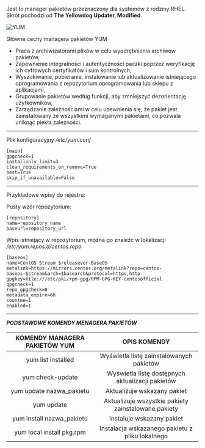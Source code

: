 Jest to manager pakietów przeznaczony dla systemów z rodziny RHEL. Skrót pochodzi od **The Yellowdog Updater, Modified**. 

![YUM](1_04_02_1_packagemanager.png)

Główne cechy managera pakietów  YUM

- Praca z archiwizatorami plików w celu wyodrębnienia archiwów pakietów,
- Zapewnienie integralności i autentyczności paczki poprzez weryfikację ich cyfrowych certyfikatów i sum kontrolnych,
- Wyszukiwanie, pobieranie, instalowanie lub aktualizowanie istniejącego oprogramowania z repozytorium oprogramowania lub sklepu z aplikacjami,
- Grupowanie pakietów według funkcji, aby zmniejszyć dezorientację użytkowników,
- Zarządzanie zależnościami w celu upewnienia się, że pakiet jest zainstalowany ze wszystkimi wymaganymi pakietami, co pozwala uniknąć piekła zależności.

___

Plik konfiguracyjny */etc/yum.conf*
```
[main]
gpgcheck=1
installonly_limit=3
clean_requirements_on_remove=True
best=True
skip_if_unavailable=False
```

___
Przykładowe wpisy do rejestru:

Pusty wzór repozytorium:
```
[repository]
name=repository_name
baseurl=repository_url
```

Wpis istniejący w repozytorium, można go znaleźc w lokalizacji */etc/yum.repos.d/centos.repo*
```
[baseos]
name=CentOS Stream $releasever-BaseOS
metalink=https://mirrors.centos.org/metalink?repo=centos-baseos-$stream&arch=$basearch&protocol=https,http
gpgkey=file:///etc/pki/rpm-gpg/RPM-GPG-KEY-centosofficial
gpgcheck=1
repo_gpgcheck=0
metadata_expire=6h
countme=1
enabled=1
```
___
***PODSTAWOWE KOMENDY MENAGERA PAKIETÓW***

| KOMENDY MANAGERA PAKIETÓW YUM |                    OPIS KOMENDY                     |
| :---------------------------: | :-------------------------------------------------: |
|      yum list installed       |      Wyświetla listę zainstalowanych pakietów       |
|       yum check-update        |  Wyświetla listę dostępnych aktualizacji pakietów   |
|   yum update nazwa_pakietu    |             Aktualizuje wskazany pakiet             |
|          yum update           | Aktualizuje wszystkie pakiety zainstalowane pakiety |
|   yum install nazwa_pakietu   |              Instaluje wskazany pakiet              |
|   yum local install pkg.rpm   |   Instalacja wskazanego pakietu z pliku lokalnego   |
